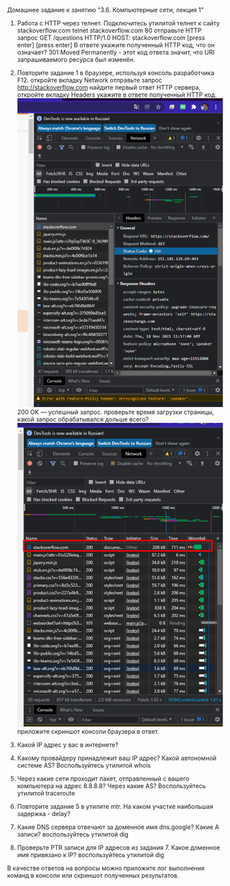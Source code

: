 Домашнее задание к занятию "3.6. Компьютерные сети, лекция 1"
1. Работа c HTTP через телнет.
Подключитесь утилитой телнет к сайту stackoverflow.com telnet stackoverflow.com 80
отправьте HTTP запрос
GET /questions HTTP/1.0
HOST: stackoverflow.com
[press enter]
[press enter]
В ответе укажите полученный HTTP код, что он означает?
301 Moved Permanently - этот код ответа значит, что URI запрашиваемого ресурса был изменён.

2. Повторите задание 1 в браузере, используя консоль разработчика F12.
откройте вкладку Network
отправьте запрос http://stackoverflow.com
найдите первый ответ HTTP сервера, откройте вкладку Headers
укажите в ответе полученный HTTP код.
![img.png](img.png)
200 OK — успешный запрос.
проверьте время загрузки страницы, какой запрос обрабатывался дольше всего?
![img_1.png](img_1.png)
приложите скриншот консоли браузера в ответ.
3. Какой IP адрес у вас в интернете?
4. Какому провайдеру принадлежит ваш IP адрес? Какой автономной системе AS? Воспользуйтесь утилитой whois
5. Через какие сети проходит пакет, отправленный с вашего компьютера на адрес 8.8.8.8? Через какие AS? Воспользуйтесь утилитой traceroute
6. Повторите задание 5 в утилите mtr. На каком участке наибольшая задержка - delay?
7. Какие DNS сервера отвечают за доменное имя dns.google? Какие A записи? воспользуйтесь утилитой dig
8. Проверьте PTR записи для IP адресов из задания 7. Какое доменное имя привязано к IP? воспользуйтесь утилитой dig


В качестве ответов на вопросы можно приложите лог выполнения команд в консоли или скриншот полученных результатов.
